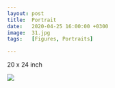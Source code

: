 ```yaml
---
layout: post
title:  Portrait
date:   2020-04-25 16:00:00 +0300
image:  31.jpg
tags:   [Figures, Portraits]

---
```


20 x 24 inch                                                                      

![]({{site.baseurl}}/img/31.jpg)

